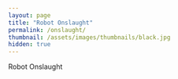 ```yaml
---
layout: page
title: "Robot Onslaught"
permalink: /onslaught/
thumbnail: /assets/images/thumbnails/black.jpg
hidden: true
---
```


Robot Onslaught
